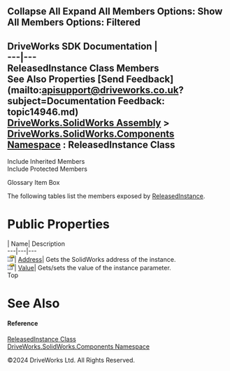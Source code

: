        

 Collapse All Expand All  Members Options: Show All  Members Options: Filtered   
---  
DriveWorks SDK Documentation  |   
---|---  
ReleasedInstance Class Members   
See Also Properties [Send Feedback](mailto:apisupport@driveworks.co.uk?subject=Documentation Feedback: topic14946.md)  
[DriveWorks.SolidWorks Assembly](topic13342.md) > [DriveWorks.SolidWorks.Components Namespace](topic13925.md) : ReleasedInstance Class  
---  
  
Include Inherited Members    
Include Protected Members  


Glossary Item Box

The following tables list the members exposed by [ReleasedInstance](topic14946.md).

# Public Properties

| Name| Description  
---|---|---  
![Public Property](dotnetimages/publicProperty.gif)| [Address](topic14952.md)| Gets the SolidWorks address of the instance.   
![Public Property](dotnetimages/publicProperty.gif)| [Value](topic14953.md)| Gets/sets the value of the instance parameter.   
Top

# See Also

#### Reference

[ReleasedInstance Class](topic14946.md)   
[DriveWorks.SolidWorks.Components Namespace](topic13925.md)

©2024 DriveWorks Ltd. All Rights Reserved.
